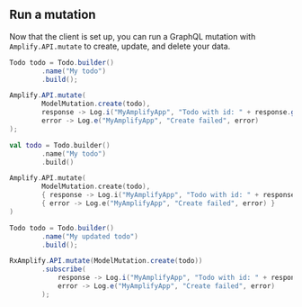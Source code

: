 ## Run a mutation

Now that the client is set up, you can run a GraphQL mutation with `Amplify.API.mutate` to create, update, and delete your data.

<amplify-block-switcher>
<amplify-block name="Java">

```java
Todo todo = Todo.builder()
        .name("My todo")
        .build();

Amplify.API.mutate(
        ModelMutation.create(todo),
        response -> Log.i("MyAmplifyApp", "Todo with id: " + response.getData().getId()),
        error -> Log.e("MyAmplifyApp", "Create failed", error)
);
```

</amplify-block>
<amplify-block name="Kotlin">

```kotlin
val todo = Todo.builder()
        .name("My todo")
        .build()

Amplify.API.mutate(
        ModelMutation.create(todo),
        { response -> Log.i("MyAmplifyApp", "Todo with id: " + response.data.id) },
        { error -> Log.e("MyAmplifyApp", "Create failed", error) }
)
```

</amplify-block>
<amplify-block name="RxJava">

```java
Todo todo = Todo.builder()
        .name("My updated todo")
        .build();

RxAmplify.API.mutate(ModelMutation.create(todo))
        .subscribe(
            response -> Log.i("MyAmplifyApp", "Todo with id: " + response.getData().getId()),
            error -> Log.e("MyAmplifyApp", "Create failed", error)
        );
```

</amplify-block>
</amplify-block-switcher>
